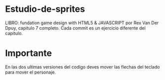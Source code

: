 # Estudio-de-sprites
LIBRO: fundation game design with HTML5 &amp; JAVASCRIPT por Rex Van Der Dpuy, capitulo 7 completo.
Cada commit es un ejercicio diferente del capitulo.

# Importante
En las dos ultimas versiones del codigo deves mover las flechas del teclado para mover el personaje.
